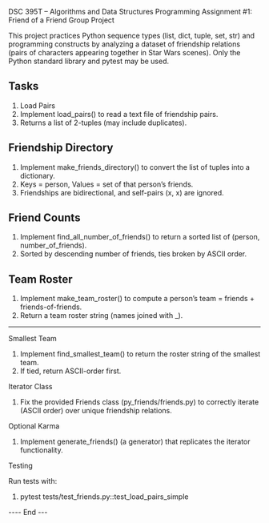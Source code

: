 DSC 395T – Algorithms and Data Structures
Programming Assignment #1: Friend of a Friend Group Project

This project practices Python sequence types (list, dict, tuple, set, str) and programming constructs by analyzing a dataset of friendship relations (pairs of characters appearing together in Star Wars scenes). Only the Python standard library and pytest may be used.

Tasks
---------------
1) Load Pairs
2) Implement load_pairs() to read a text file of friendship pairs.
3) Returns a list of 2-tuples (may include duplicates).

Friendship Directory
---------------
1) Implement make_friends_directory() to convert the list of tuples into a dictionary.
2) Keys = person, Values = set of that person’s friends.
3) Friendships are bidirectional, and self-pairs (x, x) are ignored.

Friend Counts
---------------
1) Implement find_all_number_of_friends() to return a sorted list of (person, number_of_friends).
2) Sorted by descending number of friends, ties broken by ASCII order.

Team Roster
---------------
1) Implement make_team_roster() to compute a person’s team = friends + friends-of-friends.
2) Return a team roster string (names joined with _).
----------------------------------------------------------------------------------------------
Smallest Team

1) Implement find_smallest_team() to return the roster string of the smallest team.
2) If tied, return ASCII-order first.

Iterator Class
1) Fix the provided Friends class (py_friends/friends.py) to correctly iterate (ASCII order) over unique friendship relations.

Optional Karma
1) Implement generate_friends() (a generator) that replicates the iterator functionality.

Testing

Run tests with:
1) pytest tests/test_friends.py::test_load_pairs_simple

---- End ---